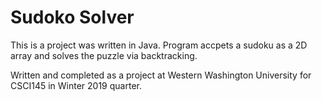 # Sudoko Solver
This is a project was written in Java. Program accpets a sudoku as a 2D array and solves the puzzle via backtracking.

Written and completed as a project at Western Washington University for CSCI145 in Winter 2019 quarter.
